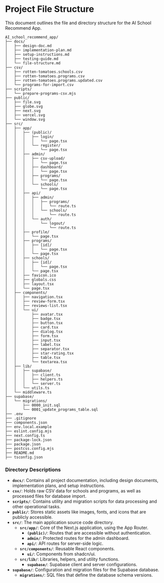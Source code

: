 # Project File Structure

This document outlines the file and directory structure for the AI School Recommend App.

```
AI_school_recommend_app/
├── docs/
│   ├── design-doc.md
│   ├── implementation-plan.md
│   ├── setup-instructions.md
│   ├── testing-guide.md
│   └── file-structure.md
├── csv/
│   ├── rotten-tomatoes.schools.csv
│   ├── rotten-tomatoes.programs.csv
│   ├── rotten-tomatoes.programs.updated.csv
│   └── programs-for-import.csv
├── scripts/
│   └── prepare-programs-csv.mjs
├── public/
│   ├── file.svg
│   ├── globe.svg
│   ├── next.svg
│   ├── vercel.svg
│   └── window.svg
├── src/
│   ├── app/
│   │   ├── (public)/
│   │   │   ├── login/
│   │   │   │   └── page.tsx
│   │   │   └── register/
│   │   │       └── page.tsx
│   │   ├── admin/
│   │   │   ├── csv-upload/
│   │   │   │   └── page.tsx
│   │   │   ├── dashboard/
│   │   │   │   └── page.tsx
│   │   │   ├── programs/
│   │   │   │   └── page.tsx
│   │   │   └── schools/
│   │   │       └── page.tsx
│   │   ├── api/
│   │   │   ├── admin/
│   │   │   │   ├── programs/
│   │   │   │   │   └── route.ts
│   │   │   │   └── schools/
│   │   │   │       └── route.ts
│   │   │   └── auth/
│   │   │       └── logout/
│   │   │           └── route.ts
│   │   ├── profile/
│   │   │   └── page.tsx
│   │   ├── programs/
│   │   │   ├── [id]/
│   │   │   │   └── page.tsx
│   │   │   └── page.tsx
│   │   ├── schools/
│   │   │   ├── [id]/
│   │   │   │   └── page.tsx
│   │   │   └── page.tsx
│   │   ├── favicon.ico
│   │   ├── globals.css
│   │   ├── layout.tsx
│   │   └── page.tsx
│   ├── components/
│   │   ├── navigation.tsx
│   │   ├── review-form.tsx
│   │   ├── reviews-list.tsx
│   │   └── ui/
│   │       ├── avatar.tsx
│   │       ├── badge.tsx
│   │       ├── button.tsx
│   │       ├── card.tsx
│   │       ├── dialog.tsx
│   │       ├── form.tsx
│   │       ├── input.tsx
│   │       ├── label.tsx
│   │       ├── separator.tsx
│   │       ├── star-rating.tsx
│   │       ├── table.tsx
│   │       └── textarea.tsx
│   ├── lib/
│   │   ├── supabase/
│   │   │   ├── client.ts
│   │   │   ├── helpers.ts
│   │   │   └── server.ts
│   │   └── utils.ts
│   └── middleware.ts
├── supabase/
│   └── migrations/
│       ├── 0000_init.sql
│       └── 0001_update_programs_table.sql
├── .env
├── .gitignore
├── components.json
├── env.local.example
├── eslint.config.mjs
├── next.config.ts
├── package-lock.json
├── package.json
├── postcss.config.mjs
├── README.md
├── tsconfig.json
```

### Directory Descriptions

-   **`docs/`**: Contains all project documentation, including design documents, implementation plans, and setup instructions.
-   **`csv/`**: Holds raw CSV data for schools and programs, as well as processed files for database import.
-   **`scripts/`**: Contains utility and migration scripts for data processing and other operational tasks.
-   **`public/`**: Stores static assets like images, fonts, and icons that are publicly accessible.
-   **`src/`**: The main application source code directory.
    -   **`src/app/`**: Core of the Next.js application, using the App Router.
        -   **`(public)/`**: Routes that are accessible without authentication.
        -   **`admin/`**: Protected routes for the admin dashboard.
        -   **`api/`**: API routes for server-side logic.
    -   **`src/components/`**: Reusable React components.
        -   **`ui/`**: Components from shadcn/ui.
    -   **`src/lib/`**: Libraries, helpers, and utility functions.
        -   **`supabase/`**: Supabase client and server configurations.
-   **`supabase/`**: Configuration and migration files for the Supabase database.
    -   **`migrations/`**: SQL files that define the database schema versions.
